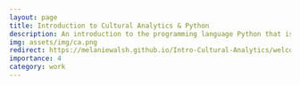 ```yaml
---
layout: page
title: Introduction to Cultural Analytics & Python
description: An introduction to the programming language Python that is specifically designed for people interested in the humanities and social sciences
img: assets/img/ca.png
redirect: https://melaniewalsh.github.io/Intro-Cultural-Analytics/welcome.html
importance: 4
category: work
---
```


